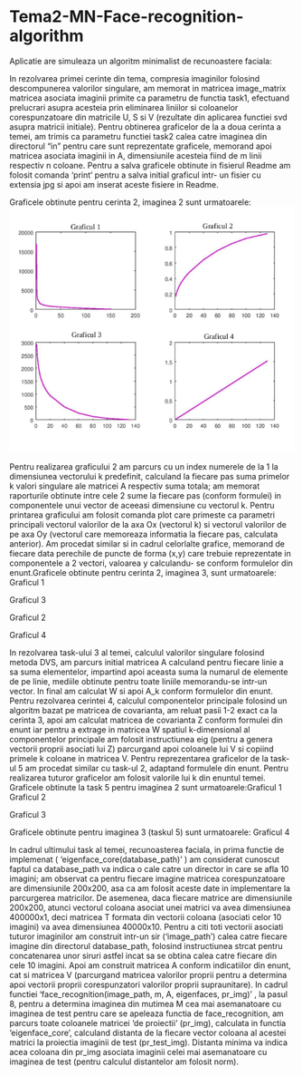 # Tema2-MN-Face-recognition-algorithm
Aplicatie are simuleaza un algoritm minimalist de recunoastere faciala:

In rezolvarea primei cerinte din tema, compresia imaginilor folosind descompunerea valorilor
singulare, am memorat in matricea image_matrix matricea asociata imaginii primite ca parametru
de functia task1, efectuand prelucrari asupra acesteia prin eliminarea liniilor si coloanelor
corespunzatoare din matricile U, S si V (rezultate din aplicarea functiei svd asupra matricii initiale).
Pentru obtinerea graficelor de la a doua cerinta a temei, am trimis ca parametru functiei task2 calea
catre imaginea din directorul “in” pentru care sunt reprezentate graficele, memorand apoi matricea
asociata imaginii in A, dimensiunile acesteia fiind de m linii respectiv n coloane. Pentru a salva
graficele obtinute in fisierul Readme am folosit comanda ‘print’ pentru a salva initial graficul intr-
un fisier cu extensia jpg si apoi am inserat aceste fisiere in Readme.

Graficele obtinute pentru cerinta 2, imaginea 2 sunt urmatoarele:
![alt text](https://github.com/andreea-h/Tema2-MN-Face-recognition-algorithm/blob/master/cerinta2_imaginea2.png)

Pentru realizarea graficului 2 am parcurs cu un index numerele de la 1 la dimensiunea vectorului k
predefinit, calculand la fiecare pas suma primelor k valori singulare ale matricei A respectiv suma
totala; am memorat raporturile obtinute intre cele 2 sume la fiecare pas (conform formulei) in
componentele unui vector de aceeasi dimensiune cu vectorul k. Pentru printarea graficului am
folosit comanda plot care primeste ca parametri principali vectorul valorilor de la axa Ox (vectorul
k) si vectorul valorilor de pe axa Oy (vectorul care memoreaza informatia la fiecare pas, calculata
anterior). Am procedat similar si in cadrul celorlalte grafice, memorand de fiecare data perechile de
puncte de forma (x,y) care trebuie reprezentate in componentele a 2 vectori, valoarea y calculandu-
se conform formulelor din enunt.Graficele obtinute pentru cerinta 2, imaginea 3, sunt urmatoarele:
Graficul 1

Graficul 3

Graficul 2

Graficul 4

In rezolvarea task-ului 3 al temei, calculul valorilor singulare folosind metoda DVS, am parcurs
initial matricea A calculand pentru fiecare linie a sa suma elementelor, impartind apoi aceasta suma
la numarul de elemente de pe linie, mediile obtinute pentru toate liniile memorandu-se intr-un
vector. In final am calculat W si apoi A_k conform formulelor din enunt.
Pentru rezolvarea cerintei 4, calculul componentelor principale folosind un algoritm bazat pe
matricea de covarianta, am reluat pasii 1-2 exact ca la cerinta 3, apoi am calculat matricea de
covarianta Z conform formulei din enunt iar pentru a extrage in matricea W spatiul k-dimensional al
componentelor principale am folosit instructiunea eig (pentru a genera vectorii proprii asociati lui Z)
parcurgand apoi coloanele lui V si copiind primele k coloane in matricea V.
Pentru reprezentarea graficelor de la task-ul 5 am procedat similar cu task-ul 2, adaptand formulele
din enunt. Pentru realizarea tuturor graficelor am folosit valorile lui k din enuntul temei.
Graficele obtinute la task 5 pentru imaginea 2 sunt urmatoarele:Graficul 1
Graficul 2

Graficul 3

Graficele obtinute pentru imaginea 3 (taskul 5) sunt urmatoarele:
Graficul 4

In cadrul ultimului task al temei, recunoasterea faciala, in prima functie de implemenat
( ‘eigenface_core(database_path)’ ) am considerat cunoscut faptul ca database_path va indica o cale
catre un director in care se afla 10 imagini; am observat ca pentru fiecare imagine matricea
corespunzatoare are dimensiunile 200x200, asa ca am folosit aceste date in implementare la
parcurgerea matricilor. De asemenea, daca fiecare matrice are dimensiunile 200x200, atunci
vectorul coloana asociat unei matrici va avea dimensiunea 400000x1, deci matricea T formata din
vectorii coloana (asociati celor 10 imagini) va avea dimensiunea 40000x10.
Pentru a citi toti vectorii asociati tuturor imaginilor am construit intr-un sir (‘image_path’) calea
catre fiecare imagine din directorul database_path, folosind instructiunea strcat pentru concatenarea
unor siruri astfel incat sa se obtina calea catre fiecare din cele 10 imagini. Apoi am construit
matricea A conform indicatiilor din enunt, cat si matricea V (parcurgand matricea valorilor proprii
pentru a determina apoi vectorii proprii corespunzatori valorilor proprii supraunitare).
In cadrul functiei ‘face_recognition(image_path, m, A, eigenfaces, pr_img)’ , la pasul 8, pentru a
determina imaginea din mutimea M cea mai asemanatoare cu imaginea de test pentru care se
apeleaza functia de face_recognition, am parcurs toate coloanele matricei ‘de proiectii’ (pr_img),
calculata in functia ‘eigenface_core’, calculand distanta de la fiecare vector coloana al acestei
matrici la proiectia imaginii de test (pr_test_img). Distanta minima va indica acea coloana din
pr_img asociata imaginii celei mai asemanatoare cu imaginea de test (pentru calculul distantelor am
folosit norm).

